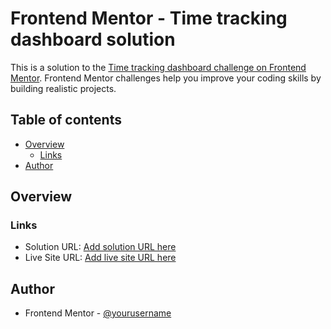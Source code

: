 # Frontend Mentor - Time tracking dashboard solution

This is a solution to the [Time tracking dashboard challenge on Frontend Mentor](https://www.frontendmentor.io/challenges/time-tracking-dashboard-UIQ7167Jw). Frontend Mentor challenges help you improve your coding skills by building realistic projects. 

## Table of contents

- [Overview](#overview)
  - [Links](#links)
- [Author](#author)

## Overview

### Links

- Solution URL: [Add solution URL here](https://jcasahuamang.github.io/fmentor-time-tracking.git)
- Live Site URL: [Add live site URL here](https://jcasahuamang.github.io/fmentor-time-tracking)

## Author

- Frontend Mentor - [@yourusername](https://www.frontendmentor.io/profile/jcasahuamang)